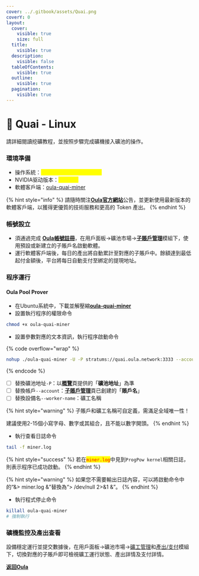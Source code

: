 ```yaml
---
cover: ../.gitbook/assets/Quai.png
coverY: 0
layout:
  cover:
    visible: true
    size: full
  title:
    visible: true
  description:
    visible: false
  tableOfContents:
    visible: true
  outline:
    visible: true
  pagination:
    visible: true
---
```


# 🤖 Quai - Linux

請詳細閱讀挖礦教程，並按照步驟完成礦機接入礦池的操作。

### 環境準備

* 操作系統：<mark style="color:yellow;">Ubuntu 22.04 (GCC 11.4)</mark>
* NVIDIA驱动版本：<mark style="color:yellow;">535以上</mark>
* 軟體客戶端：[oula-quai-miner](https://github.com/oula-network/quai/releases)

{% hint style="info" %}
請隨時關注[**Oula官方網站**](https://oula.network/zh)公告，並更新使用最新版本的軟體客戶端，以獲得更優質的技術服務和更高的 Token 產出。
{% endhint %}

### 帳號設立

* 須通過完成 [**Oula帳號註冊**](https://oula.network/zh/register)，在用戶面板→礦池市場→[**子賬戶管理**](https://oula.network/zh/pool/manager?tab=subAccount)模組下，使用預設或新建立的子賬戶名啟動軟體。
* 運行軟體客戶端後，每日的產出將自動累計至對應的子賬戶中。餘額達到最低起付金額後，平台將每日自動支付至綁定的提現地址。

### 程序運行

#### **Oula Pool Prover**

* 在Ubuntu系統中，下載並解壓縮[**oula-quai-miner**](https://github.com/oula-network/quai/releases)
* 設置執行程序的權限命令

```sh
chmod +x oula-quai-miner
```

* 設置參數對應的文本資訊，執行程序啟動命令

{% code overflow="wrap" %}
```bash
nohup ./oula-quai-miner -U -P stratums://quai.oula.network:3333 --account=SubAccount --worker-name=Worker_Name > miner.log 2>&1 &
```
{% endcode %}

* [ ] 替換礦池地址`-P`：以[**概覽**](https://oula.network/zh/pool/manager)頁提供的「**礦池地址**」為準
* [ ] 替換帳戶`--account`：[**子賬戶管理**](https://oula.network/zh/pool/manager?tab=subAccount)頁已創建的「**賬戶名**」
* [ ] 替換設備名`--worker-name`：礦工名稱

{% hint style="warning" %}
子賬戶和礦工名稱可自定義，需滿足全域唯一性！&#x20;

建議使用2-15個小寫字母、數字或其組合，且不能以數字開頭。
{% endhint %}

* 執行查看日誌命令

```bash
tail -f miner.log
```

{% hint style="success" %}
若在<mark style="color:red;">`miner.log`</mark>中見到`ProgPow kernel`相關日誌，則表示程序已成功啟動。
{% endhint %}

{% hint style="warning" %}
如果您不需要輸出日誌內容，可以將啟動命令中的“&> miner.log &”替換為“> /dev/null 2>&1 &”。
{% endhint %}

* 執行程式停止命令

```bash
killall oula-quai-miner
# 強制執行
```

### 礦機監控及產出查看

設備穩定運行並提交數據後，在用戶面板→礦池市場→[礦工管理](https://oula.network/zh/pool/manager?tab=miner)和[產出/支付](https://oula.network/zh/pool/manager?tab=output)模組下，切換對應的子賬戶即可檢視礦工運行狀態、產出詳情及支付詳情。





[**返回Oula**](https://oula.network/zh/login)
